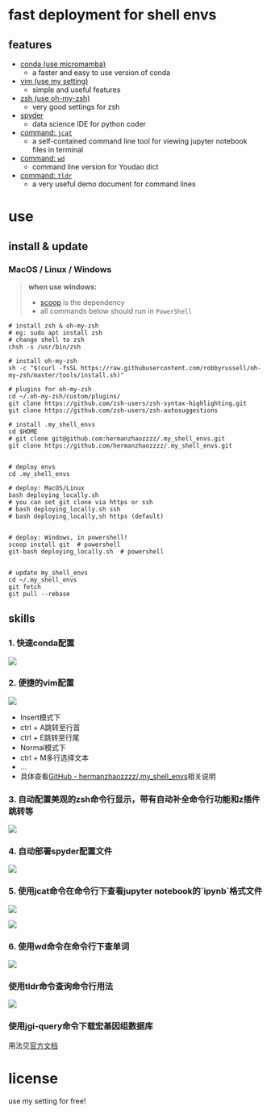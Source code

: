# fast deployment for shell envs
## features
- [conda (use micromamba)](https://github.com/mamba-org/mamba)
  - a faster and easy to use version of conda
- [vim (use my setting)](https://github.com/hermanzhaozzzz/vim-for-coding)
  - simple and useful features
- [zsh (use oh-my-zsh)](https://github.com/ohmyzsh/ohmyzsh)
  - very good settings for zsh
- [spyder](https://github.com/spyder-ide/spyder)
  - data science IDE for python coder
- [command: `jcat`](https://github.com/zhifanzhu/jcat)
  - a self-contained command line tool for viewing jupyter notebook files in terminal
- [command: `wd`](https://github.com/ChestnutHeng/Wudao-dict)
  - command line version for Youdao dict
- [command: `tldr`](https://github.com/tldr-pages/tldr-python-client)
    - a very useful demo document for command lines



# use
## install \& update
### MacOS / Linux / Windows
> **when use windows:**
> - [scoop](https://scoop.sh/) is the dependency
> - all commands below should run in `PowerShell`

```shell
# install zsh & oh-my-zsh
# eg: sudo apt install zsh
# change shell to zsh
chsh -s /usr/bin/zsh

# install oh-my-zsh
sh -c "$(curl -fsSL https://raw.githubusercontent.com/robbyrussell/oh-my-zsh/master/tools/install.sh)"

# plugins for oh-my-zsh
cd ~/.oh-my-zsh/custom/plugins/
git clone https://github.com/zsh-users/zsh-syntax-highlighting.git
git clone https://github.com/zsh-users/zsh-autosuggestions

# install .my_shell_envs
cd $HOME
# git clone git@github.com:hermanzhaozzzz/.my_shell_envs.git
git clone https://github.com/hermanzhaozzzz/.my_shell_envs.git


# deploy envs
cd .my_shell_envs

# deploy: MacOS/Linux
bash deploying_locally.sh
# you can set git clone via https or ssh
# bash deploying_locally.sh ssh
# bash deploying_locally,sh https (default)


# deploy: Windows, in powershell!
scoop install git  # powershell
git-bash deploying_locally.sh  # powershell


# update my_shell_envs
cd ~/.my_shell_envs
git fetch
git pull --rebase
```
## skills

### 1\. 快速conda配置

![](https://pic3.zhimg.com/v2-9b990548c624931878c88dbc65154bea_b.jpg)

### 2\. 便捷的vim配置

![](https://pic4.zhimg.com/v2-9587f7dca82dc9b6e700b661e96207db_b.jpg)

*   Insert模式下
*   ctrl + A跳转至行首
*   ctrl + E跳转至行尾
*   Normal模式下
*   ctrl + M多行选择文本
*   ...
*   具体查看[GitHub - hermanzhaozzzz/.my\_shell\_envs](https://link.zhihu.com/?target=https%3A//github.com/hermanzhaozzzz/.my_shell_envs)相关说明  
  
  
  

### 3\. 自动配置美观的zsh命令行显示，带有自动补全命令行功能和z插件跳转等

![](https://pic2.zhimg.com/v2-1d5b7cade272ec46c293bf80353d36e5_b.jpg)

### 4\. 自动部署spyder配置文件

![](https://pic2.zhimg.com/v2-1d477136ea9fbc3e42295d153924b6fd_b.jpg)

### 5\. 使用jcat命令在命令行下查看jupyter notebook的\`ipynb\`格式文件

![](https://pic1.zhimg.com/v2-cc31145bcbe6d57e78dbf90db7b78f10_b.jpg)

![](https://pic4.zhimg.com/v2-42f94f107405490e83cef241d413ca97_b.jpg)

### 6\. 使用wd命令在命令行下查单词

![](https://pic1.zhimg.com/v2-4941f3b7b7c83780d50bcfb36b6dbad8_b.jpg)

### 使用tldr命令查询命令行用法

![](http://_pic.zhaohuanan.cc:7777/images/2023/11/14/20231114212028333f22f9bb5d513e.png)

### 使用jgi-query命令下载宏基因组数据库

用法见[官方文档](https://github.com/glarue/jgi-query)

# license
use my setting for free!
